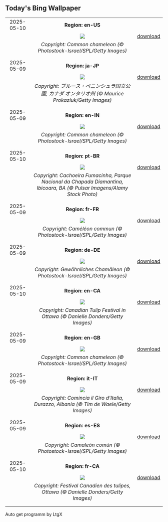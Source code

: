 ## Today's Bing Wallpaper
|      |      |      |
| :----: | :----: | :----: |
|2025-05-10|**Region: en-US**||
||![](https://www.bing.com/th?id=OHR.CuteChameleon_EN-US6483346105_UHD.jpg&pid=hp&w=1152&h=648&rs=1&c=4)| [download](https://www.bing.com/th?id=OHR.CuteChameleon_EN-US6483346105_UHD.jpg)|
||*Copyright: Common chameleon (© Photostock-Israel/SPL/Getty Images)*
||
|||
|2025-05-09|**Region: ja-JP**||
||![](https://www.bing.com/th?id=OHR.BrucePeninsula_JA-JP8286448696_UHD.jpg&pid=hp&w=1152&h=648&rs=1&c=4)| [download](https://www.bing.com/th?id=OHR.BrucePeninsula_JA-JP8286448696_UHD.jpg)|
||*Copyright: ブルース・ペニンシュラ国立公園, カナダ オンタリオ州 (© Maurice Prokaziuk/Getty Images)*
||
|||
|2025-05-09|**Region: en-IN**||
||![](https://www.bing.com/th?id=OHR.CuteChameleon_EN-IN3680584611_UHD.jpg&pid=hp&w=1152&h=648&rs=1&c=4)| [download](https://www.bing.com/th?id=OHR.CuteChameleon_EN-IN3680584611_UHD.jpg)|
||*Copyright: Common chameleon (© Photostock-Israel/SPL/Getty Images)*
||
|||
|2025-05-10|**Region: pt-BR**||
||![](https://www.bing.com/th?id=OHR.FumacinhaBahia_PT-BR0440078650_UHD.jpg&pid=hp&w=1152&h=648&rs=1&c=4)| [download](https://www.bing.com/th?id=OHR.FumacinhaBahia_PT-BR0440078650_UHD.jpg)|
||*Copyright: Cachoeira Fumacinha, Parque Nacional da Chapada Diamantina, Ibicoara, BA (© Pulsar Imagens/Alamy Stock Photo)*
||
|||
|2025-05-09|**Region: fr-FR**||
||![](https://www.bing.com/th?id=OHR.CuteChameleon_FR-FR7690747856_UHD.jpg&pid=hp&w=1152&h=648&rs=1&c=4)| [download](https://www.bing.com/th?id=OHR.CuteChameleon_FR-FR7690747856_UHD.jpg)|
||*Copyright: Caméléon commun (© Photostock-Israel/SPL/Getty Images)*
||
|||
|2025-05-09|**Region: de-DE**||
||![](https://www.bing.com/th?id=OHR.CuteChameleon_DE-DE1145473262_UHD.jpg&pid=hp&w=1152&h=648&rs=1&c=4)| [download](https://www.bing.com/th?id=OHR.CuteChameleon_DE-DE1145473262_UHD.jpg)|
||*Copyright: Gewöhnliches Chamäleon (© Photostock-Israel/SPL/Getty Images)*
||
|||
|2025-05-10|**Region: en-CA**||
||![](https://www.bing.com/th?id=OHR.Tulip25Fest_EN-CA8965169062_UHD.jpg&pid=hp&w=1152&h=648&rs=1&c=4)| [download](https://www.bing.com/th?id=OHR.Tulip25Fest_EN-CA8965169062_UHD.jpg)|
||*Copyright: Canadian Tulip Festival in Ottawa (© Danielle Donders/Getty Images)*
||
|||
|2025-05-09|**Region: en-GB**||
||![](https://www.bing.com/th?id=OHR.CuteChameleon_EN-GB9532983166_UHD.jpg&pid=hp&w=1152&h=648&rs=1&c=4)| [download](https://www.bing.com/th?id=OHR.CuteChameleon_EN-GB9532983166_UHD.jpg)|
||*Copyright: Common chameleon (© Photostock-Israel/SPL/Getty Images)*
||
|||
|2025-05-09|**Region: it-IT**||
||![](https://www.bing.com/th?id=OHR.GiroItalia_IT-IT8486738014_UHD.jpg&pid=hp&w=1152&h=648&rs=1&c=4)| [download](https://www.bing.com/th?id=OHR.GiroItalia_IT-IT8486738014_UHD.jpg)|
||*Copyright: Comincia il Giro d'Italia, Durazzo, Albania (© Tim de Waele/Getty Images)*
||
|||
|2025-05-09|**Region: es-ES**||
||![](https://www.bing.com/th?id=OHR.CuteChameleon_ES-ES0921973788_UHD.jpg&pid=hp&w=1152&h=648&rs=1&c=4)| [download](https://www.bing.com/th?id=OHR.CuteChameleon_ES-ES0921973788_UHD.jpg)|
||*Copyright: Camaleón común (© Photostock-Israel/SPL/Getty Images)*
||
|||
|2025-05-10|**Region: fr-CA**||
||![](https://www.bing.com/th?id=OHR.Tulip25Fest_FR-CA1899692626_UHD.jpg&pid=hp&w=1152&h=648&rs=1&c=4)| [download](https://www.bing.com/th?id=OHR.Tulip25Fest_FR-CA1899692626_UHD.jpg)|
||*Copyright: Festival Canadien des tulipes, Ottawa (© Danielle Donders/Getty Images)*
||
|||

Auto get programm by LtgX

